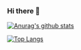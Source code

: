 ### Hi there 👋

[![Anurag's github stats](https://github-readme-stats.vercel.app/api?username=KaiqueLimaNovaes)](https://github.com/KaiqueLimaNovaes/github-readme-stats)

[![Top Langs](https://github-readme-stats.vercel.app/api/top-langs/?username=KaiqueLimaNovaes&layout=compact)](https://github.com/KaiqueLimaNovaes/github-readme-stats)

<!--
**KaiqueLimaNovaes/KaiqueLimaNovaes** is a ✨ _special_ ✨ repository because its `README.md` (this file) appears on your GitHub profile.

Here are some ideas to get you started:

- 🔭 I’m currently working on ...
- 🌱 I’m currently learning ...
- 👯 I’m looking to collaborate on ...
- 🤔 I’m looking for help with ...
- 💬 Ask me about ...
- 📫 How to reach me: ...
- 😄 Pronouns: ...
- ⚡ Fun fact: ...
-->
